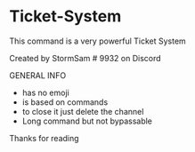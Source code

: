 # Ticket-System

This command is a very powerful Ticket System

Created by StormSam # 9932 on Discord

GENERAL INFO
- has no emoji
- is based on commands
- to close it just delete the channel
- Long command but not bypassable

Thanks for reading
